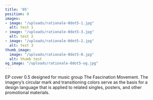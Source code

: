 ```yaml
---
title: '05'
position: 0
images:
- image: "/uploads/rationale-0dot5-1.jpg"
  alt: test 1
- image: "/uploads/rationale-0dot5-3.jpg"
  alt: test 2
- image: "/uploads/rationale-0dot5-2.jpg"
  alt: test 3
thumb_image:
  image: "/uploads/rationale-0dot5-0.jpg"
  alt: thumb test
og_image: "/uploads/rationale-0dot5-og.jpg"
---
```


EP cover 0.5 designed for music group The Fascination Movement. The imagery’s circular mark and transitioning colors serve as the basis for a design language that is applied to related singles, posters, and other promotional materials.
